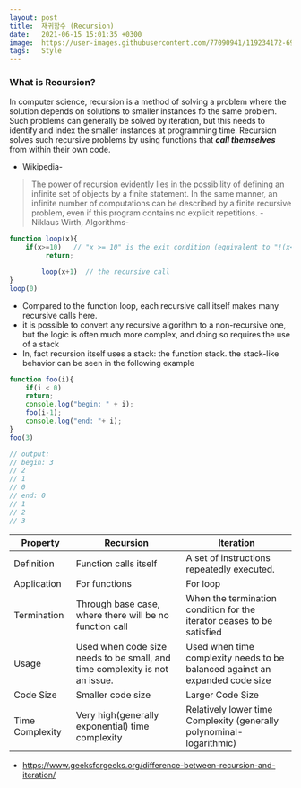 ```yaml
---
layout: post
title:  재귀함수 (Recursion)
date:   2021-06-15 15:01:35 +0300
image:  https://user-images.githubusercontent.com/77090941/119234172-69717180-bb67-11eb-8acc-f687aa97de80.jpg
tags:   Style
---
```

### What is Recursion?
In computer science, recursion is a method of solving a problem where the solution depends on solutions to smaller instances fo the same problem. Such problems can generally be solved by  iteration, but this needs to identify and index the smaller instances at programming time. Recursion solves such recursive problems by using functions that ***call themselves*** from within their own code. 
- Wikipedia-

> The power of recursion evidently lies in the possibility of defining an infinite set of objects by a finite statement. In the same manner, an infinite number of computations can be described by a finite recursive problem, even if this program contains no explicit repetitions. - Niklaus Wirth, Algorithms-

```js
function loop(x){
    if(x>=10)   // "x >= 10" is the exit condition (equivalent to "!(x<10)")
         return;

        loop(x+1)  // the recursive call
}
loop(0)
```
- Compared to the function loop, each recursive call itself makes many recursive calls here.
- it is possible to convert any recursive algorithm to a non-recursive one, but the logic is often much more complex, and doing so requires the use of a stack
- In, fact recursion itself uses a stack: the function stack. the stack-like behavior can be seen in the following example

```js
function foo(i){
    if(i < 0) 
    return;
    console.log("begin: " + i);
    foo(i-1);
    console.log("end: "+ i);
}
foo(3)

// output:
// begin: 3
// 2
// 1
// 0
// end: 0
// 1
// 2
// 3

```

 Property  | Recursion | Iteration
---|---|---|
Definition| Function calls itself| A set of instructions repeatedly executed.
Application| For functions| For loop
Termination| Through base case, where there will be no function call| When the termination condition for the iterator ceases to be satisfied
Usage| Used when code size needs to be small, and time complexity is not an issue. | Used when time complexity needs to be balanced against an expanded  code size
Code Size| Smaller code size| Larger Code Size
Time Complexity| Very high(generally exponential) time complexity| Relatively lower time Complexity (generally polynominal-logarithmic)

* https://www.geeksforgeeks.org/difference-between-recursion-and-iteration/